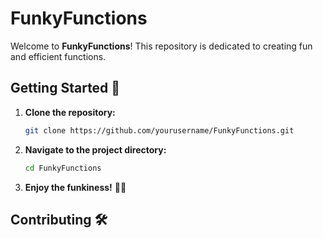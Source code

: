 # FunkyFunctions

Welcome to **FunkyFunctions**! This repository is dedicated to creating fun and efficient functions.

## Getting Started 🚀

1. **Clone the repository:**

    ```bash
    git clone https://github.com/yourusername/FunkyFunctions.git
    ```

2. **Navigate to the project directory:**

    ```bash
    cd FunkyFunctions
    ```

3. **Enjoy the funkiness!** 💃🕺

## Contributing 🛠️
